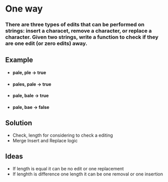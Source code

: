 # One way

### There are three types of edits that can be performed on strings: insert a characet, remove a character, or replace a character. Given two strings, write a function to check if they are one edit (or zero edits) away.
## Example
- #### pale, ple -> true
- #### pales, pale -> true
- #### pale, bale -> true
- #### pale, bae -> false

## Solution
- Check, length for considering to check a editing
- Merge Insert and Replace logic

## Ideas
- If length is equal it can be no edit or one replacement
- If lenghth is difference one length it can be one removal or one insertion
